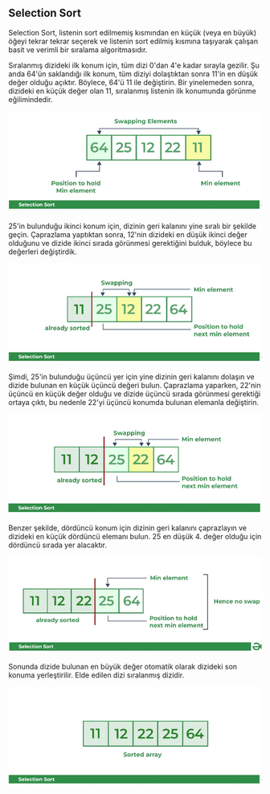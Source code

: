 ## Selection Sort

Selection Sort, listenin sort edilmemiş kısmından en küçük (veya en büyük) öğeyi tekrar tekrar seçerek ve listenin
sort edilmiş kısmına taşıyarak çalışan basit ve verimli bir sıralama algoritmasıdır.

Sıralanmış dizideki ilk konum için, tüm dizi 0'dan 4'e kadar sırayla gezilir. Şu anda 64'ün saklandığı ilk konum, tüm
diziyi dolaştıktan sonra 11'in en düşük değer olduğu açıktır. Böylece, 64'ü 11 ile değiştirin. Bir yinelemeden sonra,
dizideki en küçük değer olan 11, sıralanmış listenin ilk konumunda görünme eğilimindedir.

![img.png](src/selectionSort/images/img.png)

25'in bulunduğu ikinci konum için, dizinin geri kalanını yine sıralı bir şekilde geçin. Çaprazlama yaptıktan sonra,
12'nin dizideki en düşük ikinci değer olduğunu ve dizide ikinci sırada görünmesi gerektiğini bulduk, böylece bu
değerleri değiştirdik.

![img_1.png](src/selectionSort/images/img_1.png)

Şimdi, 25'in bulunduğu üçüncü yer için yine dizinin geri kalanını dolaşın ve dizide bulunan en küçük üçüncü değeri
bulun. Çaprazlama yaparken, 22'nin üçüncü en küçük değer olduğu ve dizide üçüncü sırada görünmesi gerektiği ortaya
çıktı, bu nedenle 22'yi üçüncü konumda bulunan elemanla değiştirin.

![img_2.png](src/selectionSort/images/img_2.png)

Benzer şekilde, dördüncü konum için dizinin geri kalanını çaprazlayın ve dizideki en küçük dördüncü elemanı bulun. 25 en
düşük 4. değer olduğu için dördüncü sırada yer alacaktır.

![img_3.png](src/selectionSort/images/img_3.png)

Sonunda dizide bulunan en büyük değer otomatik olarak dizideki son konuma yerleştirilir. Elde edilen dizi sıralanmış
dizidir.

![img_4.png](src/selectionSort/images/img_4.png)